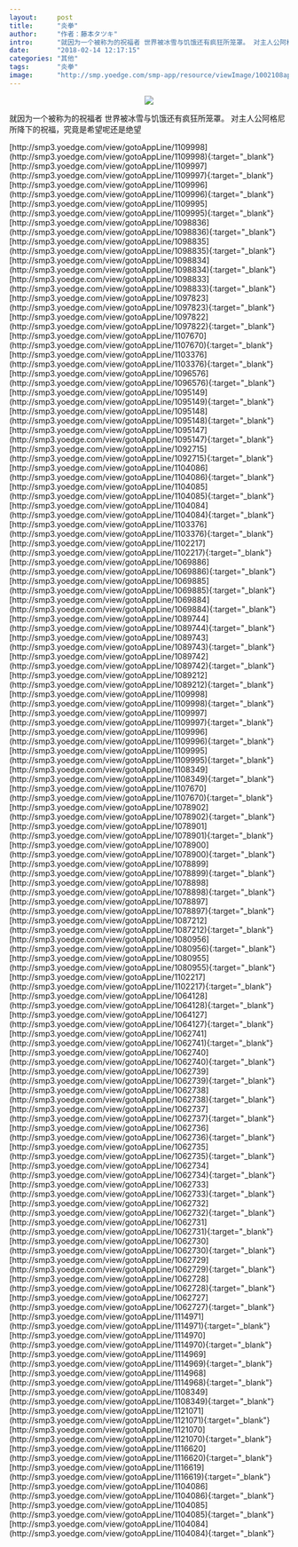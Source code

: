 ```yaml
---
layout:     post
title:      "炎拳"
author:     "作者：藤本タツキ"
intro:      "就因为一个被称为的祝福者 世界被冰雪与饥饿还有疯狂所笼罩。 对主人公阿格尼所降下的祝福，究竟是希望呢还是绝望"
date:       "2018-02-14 12:17:15"
categories: "其他"
tags:       "炎拳"
image:      "http://smp.yoedge.com/smp-app/resource/viewImage/1002108appline.png"
---
```

<div style="text-align: center">
<p><img src="http://smp.yoedge.com/smp-app/resource/viewImage/1002108appline.png"/></p>
</div>
<p class="post-meta">
<span>就因为一个被称为的祝福者 世界被冰雪与饥饿还有疯狂所笼罩。 对主人公阿格尼所降下的祝福，究竟是希望呢还是绝望</span>
</p>
[http://smp3.yoedge.com/view/gotoAppLine/1109998](http://smp3.yoedge.com/view/gotoAppLine/1109998){:target="_blank"}
[http://smp3.yoedge.com/view/gotoAppLine/1109997](http://smp3.yoedge.com/view/gotoAppLine/1109997){:target="_blank"}
[http://smp3.yoedge.com/view/gotoAppLine/1109996](http://smp3.yoedge.com/view/gotoAppLine/1109996){:target="_blank"}
[http://smp3.yoedge.com/view/gotoAppLine/1109995](http://smp3.yoedge.com/view/gotoAppLine/1109995){:target="_blank"}
[http://smp3.yoedge.com/view/gotoAppLine/1098836](http://smp3.yoedge.com/view/gotoAppLine/1098836){:target="_blank"}
[http://smp3.yoedge.com/view/gotoAppLine/1098835](http://smp3.yoedge.com/view/gotoAppLine/1098835){:target="_blank"}
[http://smp3.yoedge.com/view/gotoAppLine/1098834](http://smp3.yoedge.com/view/gotoAppLine/1098834){:target="_blank"}
[http://smp3.yoedge.com/view/gotoAppLine/1098833](http://smp3.yoedge.com/view/gotoAppLine/1098833){:target="_blank"}
[http://smp3.yoedge.com/view/gotoAppLine/1097823](http://smp3.yoedge.com/view/gotoAppLine/1097823){:target="_blank"}
[http://smp3.yoedge.com/view/gotoAppLine/1097822](http://smp3.yoedge.com/view/gotoAppLine/1097822){:target="_blank"}
[http://smp3.yoedge.com/view/gotoAppLine/1107670](http://smp3.yoedge.com/view/gotoAppLine/1107670){:target="_blank"}
[http://smp3.yoedge.com/view/gotoAppLine/1103376](http://smp3.yoedge.com/view/gotoAppLine/1103376){:target="_blank"}
[http://smp3.yoedge.com/view/gotoAppLine/1096576](http://smp3.yoedge.com/view/gotoAppLine/1096576){:target="_blank"}
[http://smp3.yoedge.com/view/gotoAppLine/1095149](http://smp3.yoedge.com/view/gotoAppLine/1095149){:target="_blank"}
[http://smp3.yoedge.com/view/gotoAppLine/1095148](http://smp3.yoedge.com/view/gotoAppLine/1095148){:target="_blank"}
[http://smp3.yoedge.com/view/gotoAppLine/1095147](http://smp3.yoedge.com/view/gotoAppLine/1095147){:target="_blank"}
[http://smp3.yoedge.com/view/gotoAppLine/1092715](http://smp3.yoedge.com/view/gotoAppLine/1092715){:target="_blank"}
[http://smp3.yoedge.com/view/gotoAppLine/1104086](http://smp3.yoedge.com/view/gotoAppLine/1104086){:target="_blank"}
[http://smp3.yoedge.com/view/gotoAppLine/1104085](http://smp3.yoedge.com/view/gotoAppLine/1104085){:target="_blank"}
[http://smp3.yoedge.com/view/gotoAppLine/1104084](http://smp3.yoedge.com/view/gotoAppLine/1104084){:target="_blank"}
[http://smp3.yoedge.com/view/gotoAppLine/1103376](http://smp3.yoedge.com/view/gotoAppLine/1103376){:target="_blank"}
[http://smp3.yoedge.com/view/gotoAppLine/1102217](http://smp3.yoedge.com/view/gotoAppLine/1102217){:target="_blank"}
[http://smp3.yoedge.com/view/gotoAppLine/1069886](http://smp3.yoedge.com/view/gotoAppLine/1069886){:target="_blank"}
[http://smp3.yoedge.com/view/gotoAppLine/1069885](http://smp3.yoedge.com/view/gotoAppLine/1069885){:target="_blank"}
[http://smp3.yoedge.com/view/gotoAppLine/1069884](http://smp3.yoedge.com/view/gotoAppLine/1069884){:target="_blank"}
[http://smp3.yoedge.com/view/gotoAppLine/1089744](http://smp3.yoedge.com/view/gotoAppLine/1089744){:target="_blank"}
[http://smp3.yoedge.com/view/gotoAppLine/1089743](http://smp3.yoedge.com/view/gotoAppLine/1089743){:target="_blank"}
[http://smp3.yoedge.com/view/gotoAppLine/1089742](http://smp3.yoedge.com/view/gotoAppLine/1089742){:target="_blank"}
[http://smp3.yoedge.com/view/gotoAppLine/1089212](http://smp3.yoedge.com/view/gotoAppLine/1089212){:target="_blank"}
[http://smp3.yoedge.com/view/gotoAppLine/1109998](http://smp3.yoedge.com/view/gotoAppLine/1109998){:target="_blank"}
[http://smp3.yoedge.com/view/gotoAppLine/1109997](http://smp3.yoedge.com/view/gotoAppLine/1109997){:target="_blank"}
[http://smp3.yoedge.com/view/gotoAppLine/1109996](http://smp3.yoedge.com/view/gotoAppLine/1109996){:target="_blank"}
[http://smp3.yoedge.com/view/gotoAppLine/1109995](http://smp3.yoedge.com/view/gotoAppLine/1109995){:target="_blank"}
[http://smp3.yoedge.com/view/gotoAppLine/1108349](http://smp3.yoedge.com/view/gotoAppLine/1108349){:target="_blank"}
[http://smp3.yoedge.com/view/gotoAppLine/1107670](http://smp3.yoedge.com/view/gotoAppLine/1107670){:target="_blank"}
[http://smp3.yoedge.com/view/gotoAppLine/1078902](http://smp3.yoedge.com/view/gotoAppLine/1078902){:target="_blank"}
[http://smp3.yoedge.com/view/gotoAppLine/1078901](http://smp3.yoedge.com/view/gotoAppLine/1078901){:target="_blank"}
[http://smp3.yoedge.com/view/gotoAppLine/1078900](http://smp3.yoedge.com/view/gotoAppLine/1078900){:target="_blank"}
[http://smp3.yoedge.com/view/gotoAppLine/1078899](http://smp3.yoedge.com/view/gotoAppLine/1078899){:target="_blank"}
[http://smp3.yoedge.com/view/gotoAppLine/1078898](http://smp3.yoedge.com/view/gotoAppLine/1078898){:target="_blank"}
[http://smp3.yoedge.com/view/gotoAppLine/1078897](http://smp3.yoedge.com/view/gotoAppLine/1078897){:target="_blank"}
[http://smp3.yoedge.com/view/gotoAppLine/1087212](http://smp3.yoedge.com/view/gotoAppLine/1087212){:target="_blank"}
[http://smp3.yoedge.com/view/gotoAppLine/1080956](http://smp3.yoedge.com/view/gotoAppLine/1080956){:target="_blank"}
[http://smp3.yoedge.com/view/gotoAppLine/1080955](http://smp3.yoedge.com/view/gotoAppLine/1080955){:target="_blank"}
[http://smp3.yoedge.com/view/gotoAppLine/1102217](http://smp3.yoedge.com/view/gotoAppLine/1102217){:target="_blank"}
[http://smp3.yoedge.com/view/gotoAppLine/1064128](http://smp3.yoedge.com/view/gotoAppLine/1064128){:target="_blank"}
[http://smp3.yoedge.com/view/gotoAppLine/1064127](http://smp3.yoedge.com/view/gotoAppLine/1064127){:target="_blank"}
[http://smp3.yoedge.com/view/gotoAppLine/1062741](http://smp3.yoedge.com/view/gotoAppLine/1062741){:target="_blank"}
[http://smp3.yoedge.com/view/gotoAppLine/1062740](http://smp3.yoedge.com/view/gotoAppLine/1062740){:target="_blank"}
[http://smp3.yoedge.com/view/gotoAppLine/1062739](http://smp3.yoedge.com/view/gotoAppLine/1062739){:target="_blank"}
[http://smp3.yoedge.com/view/gotoAppLine/1062738](http://smp3.yoedge.com/view/gotoAppLine/1062738){:target="_blank"}
[http://smp3.yoedge.com/view/gotoAppLine/1062737](http://smp3.yoedge.com/view/gotoAppLine/1062737){:target="_blank"}
[http://smp3.yoedge.com/view/gotoAppLine/1062736](http://smp3.yoedge.com/view/gotoAppLine/1062736){:target="_blank"}
[http://smp3.yoedge.com/view/gotoAppLine/1062735](http://smp3.yoedge.com/view/gotoAppLine/1062735){:target="_blank"}
[http://smp3.yoedge.com/view/gotoAppLine/1062734](http://smp3.yoedge.com/view/gotoAppLine/1062734){:target="_blank"}
[http://smp3.yoedge.com/view/gotoAppLine/1062733](http://smp3.yoedge.com/view/gotoAppLine/1062733){:target="_blank"}
[http://smp3.yoedge.com/view/gotoAppLine/1062732](http://smp3.yoedge.com/view/gotoAppLine/1062732){:target="_blank"}
[http://smp3.yoedge.com/view/gotoAppLine/1062731](http://smp3.yoedge.com/view/gotoAppLine/1062731){:target="_blank"}
[http://smp3.yoedge.com/view/gotoAppLine/1062730](http://smp3.yoedge.com/view/gotoAppLine/1062730){:target="_blank"}
[http://smp3.yoedge.com/view/gotoAppLine/1062729](http://smp3.yoedge.com/view/gotoAppLine/1062729){:target="_blank"}
[http://smp3.yoedge.com/view/gotoAppLine/1062728](http://smp3.yoedge.com/view/gotoAppLine/1062728){:target="_blank"}
[http://smp3.yoedge.com/view/gotoAppLine/1062727](http://smp3.yoedge.com/view/gotoAppLine/1062727){:target="_blank"}
[http://smp3.yoedge.com/view/gotoAppLine/1114971](http://smp3.yoedge.com/view/gotoAppLine/1114971){:target="_blank"}
[http://smp3.yoedge.com/view/gotoAppLine/1114970](http://smp3.yoedge.com/view/gotoAppLine/1114970){:target="_blank"}
[http://smp3.yoedge.com/view/gotoAppLine/1114969](http://smp3.yoedge.com/view/gotoAppLine/1114969){:target="_blank"}
[http://smp3.yoedge.com/view/gotoAppLine/1114968](http://smp3.yoedge.com/view/gotoAppLine/1114968){:target="_blank"}
[http://smp3.yoedge.com/view/gotoAppLine/1108349](http://smp3.yoedge.com/view/gotoAppLine/1108349){:target="_blank"}
[http://smp3.yoedge.com/view/gotoAppLine/1121071](http://smp3.yoedge.com/view/gotoAppLine/1121071){:target="_blank"}
[http://smp3.yoedge.com/view/gotoAppLine/1121070](http://smp3.yoedge.com/view/gotoAppLine/1121070){:target="_blank"}
[http://smp3.yoedge.com/view/gotoAppLine/1116620](http://smp3.yoedge.com/view/gotoAppLine/1116620){:target="_blank"}
[http://smp3.yoedge.com/view/gotoAppLine/1116619](http://smp3.yoedge.com/view/gotoAppLine/1116619){:target="_blank"}
[http://smp3.yoedge.com/view/gotoAppLine/1104086](http://smp3.yoedge.com/view/gotoAppLine/1104086){:target="_blank"}
[http://smp3.yoedge.com/view/gotoAppLine/1104085](http://smp3.yoedge.com/view/gotoAppLine/1104085){:target="_blank"}
[http://smp3.yoedge.com/view/gotoAppLine/1104084](http://smp3.yoedge.com/view/gotoAppLine/1104084){:target="_blank"}


